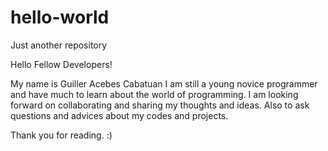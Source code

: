 # hello-world
Just another repository

Hello Fellow Developers!

My name is Guiller Acebes Cabatuan
I am still a young novice programmer and have much to learn about the world of programming.
I am looking forward on collaborating and sharing my thoughts and ideas. Also to ask questions and advices about my codes and projects.

Thank you for reading. :)
